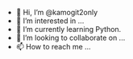 - 👋 Hi, I’m @kamogit2only
- 👀 I’m interested in ...
- 🌱 I’m currently learning Python.
- 💞️ I’m looking to collaborate on ...
- 📫 How to reach me ...

<!---
kamogit2only/kamogit2only is a ✨ special ✨ repository because its `README.md` (this file) appears on your GitHub profile.
You can click the Preview link to take a look at your changes.
--->
